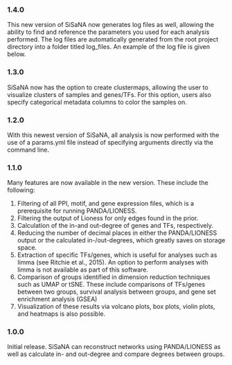 ### 1.4.0
This new version of SiSaNA now generates log files as well, allowing the ability to find and reference the parameters you used for each analysis performed. The log files are automatically generated from the root project directory into a folder titled log_files. An example of the log file is given below.

### 1.3.0
SiSaNA now has the option to create clustermaps, allowing the user to visualize clusters of samples and genes/TFs. For this option, users also specify categorical metadata columns to color the samples on. 

### 1.2.0
With this newest version of SiSaNA, all analysis is now performed with the use of a params.yml file instead of specifying arguments directly via the command line.

### 1.1.0
Many features are now available in the new version. These include the following:

1. Filtering of all PPI, motif, and gene expression files, which is a prerequisite for running PANDA/LIONESS.
2. Filtering the output of Lioness for only edges found in the prior.
3. Calculation of the in-and out-degree of genes and TFs, respectively.
4. Reducing the number of decimal places in either the PANDA/LIONESS output or the calculated in-/out-degrees, which greatly saves on storage space.
5. Extraction of specific TFs/genes, which is useful for analyses such as limma (see Ritchie et al., 2015). An option to perform analyses with limma is not available as part of this software.
6. Comparison of groups identified in dimension reduction techniques such as UMAP or tSNE. These include comparisons of TFs/genes between two groups, survival analysis between groups, and gene set enrichment analysis (GSEA)
7. Visualization of these results via volcano plots, box plots, violin plots, and heatmaps is also possible.


### 1.0.0
Initial release. SiSaNA can reconstruct networks using PANDA/LIONESS as well as calculate in- and out-degree and compare degrees between groups.
